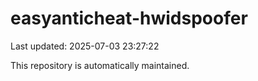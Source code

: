 # easyanticheat-hwidspoofer

Last updated: 2025-07-03 23:27:22

This repository is automatically maintained.
